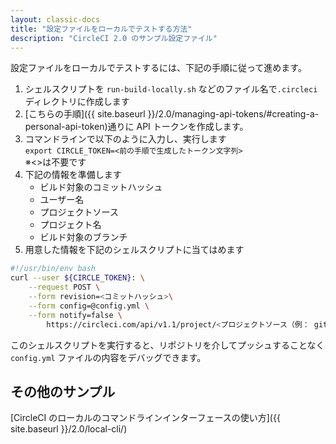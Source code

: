 ```yaml
---
layout: classic-docs
title: "設定ファイルをローカルでテストする方法"
description: "CircleCI 2.0 のサンプル設定ファイル"
---
```

設定ファイルをローカルでテストするには、下記の手順に従って進めます。

1. シェルスクリプトを `run-build-locally.sh` などのファイル名で`.circleci` ディレクトリに作成します
2. [こちらの手順]({{ site.baseurl }}/2.0/managing-api-tokens/#creating-a-personal-api-token)通りに API トークンを作成します。
3. コマンドラインで以下のように入力し、実行します  
    `export CIRCLE_TOKEN=<前の手順で生成したトークン文字列>`  
    ※<>は不要です
4. 下記の情報を準備します 
    - ビルド対象のコミットハッシュ
    - ユーザー名
    - プロジェクトソース
    - プロジェクト名
    - ビルド対象のブランチ
5. 用意した情報を下記のシェルスクリプトに当てはめます 

```bash
#!/usr/bin/env bash
curl --user ${CIRCLE_TOKEN}: \
    --request POST \
    --form revision=<コミットハッシュ>\
    --form config=@config.yml \
    --form notify=false \
        https://circleci.com/api/v1.1/project/<プロジェクトソース（例： github）>/<ユーザー名>/<プロジェクト名>/tree/<ブランチ>
```

このシェルスクリプトを実行すると、リポジトリを介してプッシュすることなく `config.yml` ファイルの内容をデバッグできます。

## その他のサンプル

[CircleCI のローカルのコマンドラインインターフェースの使い方]({{ site.baseurl }}/2.0/local-cli/)
